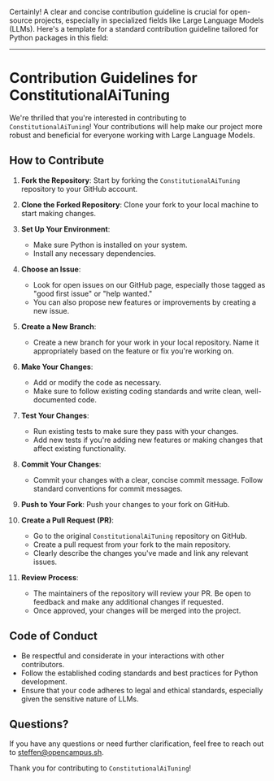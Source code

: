 Certainly! A clear and concise contribution guideline is crucial for open-source projects, especially in specialized fields like Large Language Models (LLMs). Here's a template for a standard contribution guideline tailored for Python packages in this field:

---

# Contribution Guidelines for ConstitutionalAiTuning

We're thrilled that you're interested in contributing to `ConstitutionalAiTuning`! Your contributions will help make our project more robust and beneficial for everyone working with Large Language Models.

## How to Contribute

1. **Fork the Repository**: Start by forking the `ConstitutionalAiTuning` repository to your GitHub account.

2. **Clone the Forked Repository**: Clone your fork to your local machine to start making changes.

3. **Set Up Your Environment**:

   - Make sure Python is installed on your system.
   - Install any necessary dependencies.

4. **Choose an Issue**:

   - Look for open issues on our GitHub page, especially those tagged as "good first issue" or "help wanted."
   - You can also propose new features or improvements by creating a new issue.

5. **Create a New Branch**:

   - Create a new branch for your work in your local repository. Name it appropriately based on the feature or fix you're working on.

6. **Make Your Changes**:

   - Add or modify the code as necessary.
   - Make sure to follow existing coding standards and write clean, well-documented code.

7. **Test Your Changes**:

   - Run existing tests to make sure they pass with your changes.
   - Add new tests if you're adding new features or making changes that affect existing functionality.

8. **Commit Your Changes**:

   - Commit your changes with a clear, concise commit message. Follow standard conventions for commit messages.

9. **Push to Your Fork**: Push your changes to your fork on GitHub.

10. **Create a Pull Request (PR)**:

    - Go to the original `ConstitutionalAiTuning` repository on GitHub.
    - Create a pull request from your fork to the main repository.
    - Clearly describe the changes you've made and link any relevant issues.

11. **Review Process**:
    - The maintainers of the repository will review your PR. Be open to feedback and make any additional changes if requested.
    - Once approved, your changes will be merged into the project.

## Code of Conduct

- Be respectful and considerate in your interactions with other contributors.
- Follow the established coding standards and best practices for Python development.
- Ensure that your code adheres to legal and ethical standards, especially given the sensitive nature of LLMs.

## Questions?

If you have any questions or need further clarification, feel free to reach out to [steffen@opencampus.sh](mailto:steffen@opencampus.sh).

Thank you for contributing to `ConstitutionalAiTuning`!
